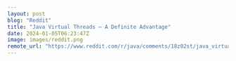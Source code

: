 ```yaml
---
layout: post
blog: "Reddit"
title: "Java Virtual Threads – A Definite Advantage"
date: 2024-01-05T06:23:47Z
image: images/reddit.png
remote_url: "https://www.reddit.com/r/java/comments/18z02st/java_virtual_threads_a_definite_advantage/"
---
```

